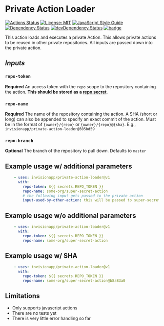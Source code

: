 # Private Action Loader

[![Actions Status](https://github.com/invisionapp/private-action-loader/workflows/ci/badge.svg?branch=develop)](https://github.com/invisionapp/private-action-loader/actions)
[![License: MIT](https://img.shields.io/badge/license-MIT-brightgreen.svg)](https://opensource.org/licenses/MIT)
[![JavaScript Style Guide](https://img.shields.io/badge/code_style-standard-brightgreen.svg)](https://standardjs.com)
[![Dependency Status](https://david-dm.org/InVisionApp/private-action-loader.svg)](https://david-dm.org/InVisionApp/private-action-loader)
[![devDependency Status](https://david-dm.org/InVisionApp/private-action-loader/dev-status.svg)](https://david-dm.org/InVisionApp/private-action-loader#info=devDependencies)
[![badge](https://img.shields.io/badge/status-awesome-brightgreen.svg)](https://shields.io/)

This action loads and executes a private Action.  This allows private actions to be reused in other private repositories.  All inputs are passed down into the private action.

## *Inputs*

### **`repo-token`**

**Required** An access token with the `repo` scope to the repository containing the action.  **This should be stored as a [repo secret](https://help.github.com/en/actions/automating-your-workflow-with-github-actions/creating-and-using-encrypted-secrets)**.

### **`repo-name`**

**Required** The name of the repository containing the action.  A SHA (short or long) can also be appended to specify an exact commit of the action. Must be in the format of `{owner}/{repo}` or `{owner}/{repo}@{sha}`.  E.g., `invisionapp/private-action-loader@505bd59`

### **`repo-branch`**

**Optional** The branch of the repository to pull down. Defaults to `master`

## Example usage w/ additional parameters
``` yaml
    - uses: invisionapp/private-action-loader@v1
      with:
        repo-token: ${{ secrets.REPO_TOKEN }}
        repo-name: some-org/super-secret-action
        # the following input gets passed to the private action
        input-used-by-other-action: this will be passed to super-secret-action
```

## Example usage w/o additional parameters
``` yaml
    - uses: invisionapp/private-action-loader@v1
      with:
        repo-token: ${{ secrets.REPO_TOKEN }}
        repo-name: some-org/super-secret-action
```

## Example usage w/ SHA
``` yaml
    - uses: invisionapp/private-action-loader@v1
      with:
        repo-token: ${{ secrets.REPO_TOKEN }}
        repo-name: some-org/super-secret-action@b8a83a0
```

## Limitations
* Only supports javascript actions
* There are no tests yet
* There is very little error handling so far